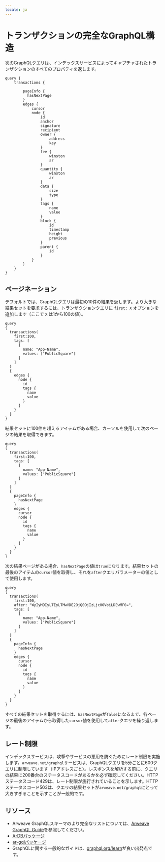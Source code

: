 ```yaml
---
locale: ja
---
```


# トランザクションの完全なGraphQL構造
次のGraphQLクエリは、インデックスサービスによってキャプチャされたトランザクションのすべてのプロパティを返します。

```graphql:no-line-numbers
query {
    transactions {
        
        pageInfo { 
          hasNextPage
        }
        edges {
            cursor
            node {
                id
                anchor
                signature
                recipient
                owner {
                    address
                    key
                }
                fee {
                    winston
                    ar
                }
                quantity {
                    winston
                    ar
                }
                data {
                    size
                    type
                }
                tags {
                    name
                    value
                }
                block {
                    id
                    timestamp
                    height
                    previous
                }
                parent {
                    id
                }
            }
        }
    }
}

```

## ページネーション
デフォルトでは、GraphQLクエリは最初の10件の結果を返します。より大きな結果セットを要求するには、トランザクションクエリに `first: X` オプションを追加します（ここで `X` は1から100の値）。

```graphql{4}
query
{
  transactions(
    first:100,
    tags: [
      {
        name: "App-Name",
        values: ["PublicSquare"]
      }
    ]
  ) 
  {
    edges {
      node {
        id
        tags {
          name
          value
        }
      }
    }
  }
}

```
結果セットに100件を超えるアイテムがある場合、カーソルを使用して次のページの結果を取得できます。
```graphql{13-15,17}
query
{
  transactions(
    first:100,
    tags: [
      {
        name: "App-Name",
        values: ["PublicSquare"]
      }
    ]
  ) 
  {
    pageInfo { 
      hasNextPage
    }
    edges {
      cursor
      node {
        id
        tags {
          name
          value
        }
      }
    }
  }
}
```
次の結果ページがある場合、`hasNextPage`の値は`true`になります。結果セットの最後のアイテムの`cursor`値を取得し、それを`after`クエリパラメーターの値として使用します。
```graphql{5}
query
{
  transactions(
    first:100,
    after: "WyIyMDIyLTEyLTMwVDE2OjQ0OjIzLjc0OVoiLDEwMF0=",
    tags: [
      {
        name: "App-Name",
        values: ["PublicSquare"]
      }
    ]
  ) 
  {
    pageInfo { 
      hasNextPage
    }
    edges {
      cursor
      node {
        id
        tags {
          name
          value
        }
      }
    }
  }
}
```

すべての結果セットを取得するには、`hasNextPage`が`false`になるまで、各ページの最後のアイテムから取得した`cursor`値を使用して`after`クエリを繰り返します。

## レート制限
インデックスサービスは、攻撃やサービスの悪用を防ぐためにレート制限を実施します。`arweave.net/graphql`サービスは、GraphQLクエリを5分ごとに600クエリに制限しています（IPアドレスごと）。レスポンスを解析する前に、クエリの結果に200番台のステータスコードがあるかを必ず確認してください。HTTPステータスコード429は、レート制限が施行されていることを示します。HTTPステータスコード503は、クエリの結果セットが`arweave.net/graphql`にとって大きすぎることを示すことが一般的です。

## リソース
* Arweave GraphQLスキーマのより完全なリストについては、[Arweave GraphQL Guide](https://gql-guide.arweave.dev)を参照してください。
* [ArDBパッケージ](../guides/querying-arweave/ardb.md)
* [ar-gqlパッケージ](../guides/querying-arweave/ar-gql.md)
* GraphQLに関する一般的なガイドは、[graphql.org/learn](https://graphql.org/learn)が良い出発点です。